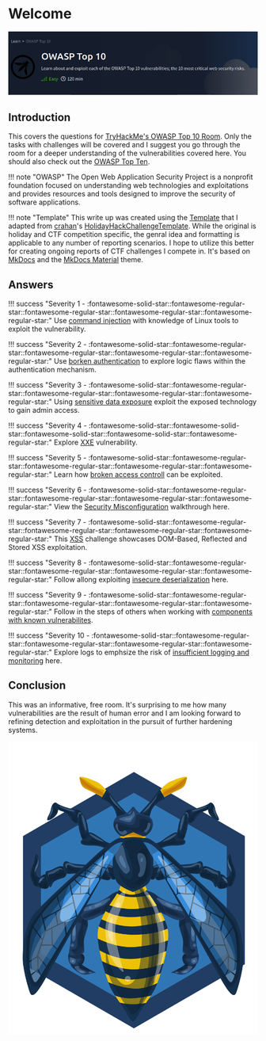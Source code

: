 # Welcome

![Group photo](./img/misc/OWASP10.png)

## Introduction

This covers the questions for [TryHackMe's OWASP Top 10 Room](https://tryhackme.com/room/owasptop10). Only the tasks with challenges will be covered and I suggest you go through the room for a deeper understanding of the vulnerabilities covered here. You should also check out the [OWASP Top Ten](https://owasp.org/www-project-top-ten/). 

!!! note "OWASP"
    The Open Web Application Security Project is a nonprofit foundation focused on understanding web technologies and exploitations and provides resources and tools designed to improve the security of software applications.

!!! note "Template"
    This write up was created using the [Template](https://github.com/knight-scott/WriteUpTemplate) that I adapted from [crahan](https://github.com/crahan)'s [HolidayHackChallengeTemplate](https://github.com/crahan/HolidayHackChallengeTemplate/). While the original is holiday and CTF competition specific, the genral idea and formatting is applicable to any number of reporting scenarios. I hope to utilize this better for creating ongoing reports of CTF challenges I compete in. It's based on [MkDocs](https://www.mkdocs.org/) and the [MkDocs Material](https://squidfunk.github.io/mkdocs-material/) theme.

## Answers

!!! success "Severity 1 - :fontawesome-solid-star::fontawesome-regular-star::fontawesome-regular-star::fontawesome-regular-star::fontawesome-regular-star:"
    Use [command injection](./objectives/o1.md) with knowledge of Linux tools to exploit the vulnerability.

!!! success "Severity 2 - :fontawesome-solid-star::fontawesome-regular-star::fontawesome-regular-star::fontawesome-regular-star::fontawesome-regular-star:"
    Use [borken authentication](./objectives/o2.md) to explore logic flaws within the authentication mechanism.

!!! success "Severity 3 - :fontawesome-solid-star::fontawesome-regular-star::fontawesome-regular-star::fontawesome-regular-star::fontawesome-regular-star:"
    Using [sensitive data exposure](./objectives/o3.md) exploit the exposed technology to gain admin access.

!!! success "Severity 4 - :fontawesome-solid-star::fontawesome-solid-star::fontawesome-solid-star::fontawesome-solid-star::fontawesome-regular-star:"
    Explore [XXE](./objectives/o4.md) vulnerability.

!!! success "Severity 5 - :fontawesome-solid-star::fontawesome-regular-star::fontawesome-regular-star::fontawesome-regular-star::fontawesome-regular-star:"
    Learn how [broken access controll](./objectives/o5.md) can be exploited.

!!! success "Severity 6 - :fontawesome-solid-star::fontawesome-regular-star::fontawesome-regular-star::fontawesome-regular-star::fontawesome-regular-star:"
    View the [Security Misconfiguration](./objectives/o6.md) walkthrough here.

!!! success "Severity 7 - :fontawesome-solid-star::fontawesome-regular-star::fontawesome-regular-star::fontawesome-regular-star::fontawesome-regular-star:"
    This [XSS](./objectives/o7.md) challenge showcases DOM-Based, Reflected and Stored XSS exploitation.

!!! success "Severity 8 - :fontawesome-solid-star::fontawesome-regular-star::fontawesome-regular-star::fontawesome-regular-star::fontawesome-regular-star:"
    Follow allong exploiting [insecure deserialization](./objectives/o8.md) here.

!!! success "Severity 9 - :fontawesome-solid-star::fontawesome-regular-star::fontawesome-regular-star::fontawesome-regular-star::fontawesome-regular-star:"
    Follow in the steps of others when working with [components with known vulnerabilites](./objectives/o9.md).

!!! success "Severity 10 - :fontawesome-solid-star::fontawesome-regular-star::fontawesome-regular-star::fontawesome-regular-star::fontawesome-regular-star:"
    Explore logs to emphsize the risk of [insufficient logging and monitoring](./objectives/o10.md) here.

## Conclusion

This was an informative, free room. It's surprising to me how many vulnerabilities are the result of human error and I am looking forward to refining detection and exploitation in the pursuit of further hardening systems.

![Group photo](./img/misc/owasptop10.svg)
